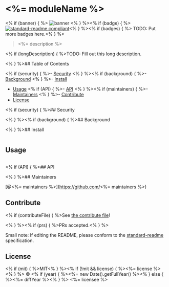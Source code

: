 # <%= moduleName %>
<% if (banner) { %>
![banner](<%= bannerPath %>)
<% } %><% if (badge) { %>
[![standard-readme compliant](https://img.shields.io/badge/standard--readme-OK-green.svg?style=flat-square)](https://github.com/RichardLitt/standard-readme)<% } %><% if (badges) { %>
TODO: Put more badges here.<% } %>

> <%= description %>

<% if (longDescription) { %>TODO: Fill out this long description.

<% } %>## Table of Contents

<% if (security) { %>- [Security](#security)
<% } %><% if (background) { %>- [Background](#background)
<% } %>- [Install](#install)
- [Usage](#usage)
<% if (API) { %>- [API](#api)
<% } %><% if (maintainers) { %>- [Maintainers](#maintainers)
<% } %>- [Contribute](#contribute)
- [License](#license)

<% if (security) { %>## Security

<% } %><% if (background) { %>## Background

<% } %>## Install

```
```

## Usage

```
```

<% if (API) { %>## API

<% } %>## Maintainers

[@<%= maintainers %>](https://github.com/<%= maintainers %>)

## Contribute

<% if (contributeFile) { %>See [the contribute file](contribute.md)!

<% } %><% if (prs) { %>PRs accepted.<% } %>

Small note: If editing the README, please conform to the [standard-readme](https://github.com/RichardLitt/standard-readme) specification.

## License

<% if (mit) { %>MIT<% } %><% if (!mit && license) { %><%= license %><% } %> © <% if (year) { %><%= new Date().getFullYear() %><% } else { %><%= diffYear %><% } %> <%= licensee %>
